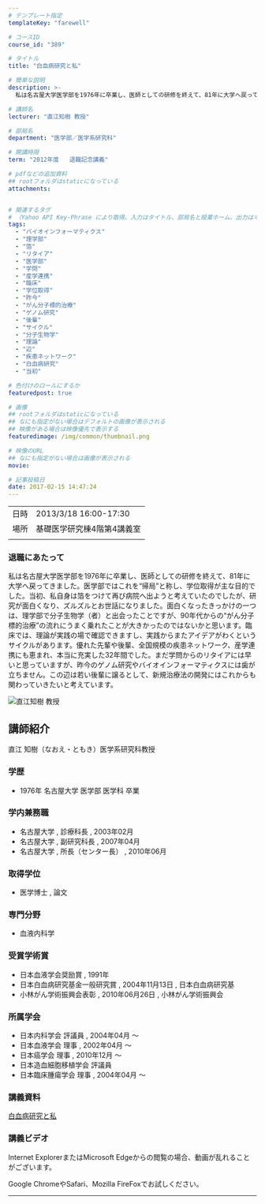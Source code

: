 ```yaml
---
# テンプレート指定
templateKey: "farewell"

# コースID
course_id: "389"

# タイトル
title: "白血病研究と私"

# 簡単な説明
description: >-
  私は名古屋大学医学部を1976年に卒業し、医師としての研修を終えて、81年に大学へ戻ってきました。医学部ではこれを“帰局”と称し、学位取得が主な目的でした。当初、私自身は箔をつけて再び病院へ出ようと考えていたのでしたが、研究が面白くなり、ズルズルとお世話になりました。面白くなったきっかけの一つは、理学部で分子生物学（者）と出会ったことですが、90年代からの“がん分子標的治療”の流れにうまく乗れ ....

# 講師名
lecturer: "直江知樹 教授"

# 部局名
department: "医学部／医学系研究科"

# 開講時限
term: "2012年度	退職記念講義"

# pdfなどの追加資料
## rootフォルダはstaticになっている
attachments:


# 関連するタグ
# （Yahoo API Key-Phrase により取得。入力はタイトル、部局名と授業ホーム、出力はキーフレーズ（tags））
tags:
  - "バイオインフォーマティクス"
  - "理学部"
  - "箔"
  - "リタイア"
  - "医学部"
  - "学問"
  - "産学連携"
  - "臨床"
  - "学位取得"
  - "昨今"
  - "がん分子標的治療"
  - "ゲノム研究"
  - "後輩"
  - "サイクル"
  - "分子生物学"
  - "理論"
  - "辺"
  - "疾患ネットワーク"
  - "白血病研究"
  - "当初"

# 色付けのロールにするか
featuredpost: true

# 画像
## rootフォルダはstaticになっている
## なにも指定がない場合はデフォルトの画像が表示される
## 映像がある場合は映像優先で表示する
featuredimage: /img/common/thumbnail.png

# 映像のURL
## なにも指定がない場合は画像が表示される
movie: 

# 記事投稿日
date: 2017-02-15 14:47:24
---
```


|   |   |
|---|---|
| 日時 | 2013/3/18  16:00-17:30 |
| 場所 | 基礎医学研究棟4階第4講義室 |
|   |   |


### 退職にあたって

私は名古屋大学医学部を1976年に卒業し、医師としての研修を終えて、81年に大学へ戻ってきました。医学部ではこれを“帰局”と称し、学位取得が主な目的でした。当初、私自身は箔をつけて再び病院へ出ようと考えていたのでしたが、研究が面白くなり、ズルズルとお世話になりました。面白くなったきっかけの一つは、理学部で分子生物学（者）と出会ったことですが、90年代からの“がん分子標的治療”の流れにうまく乗れたことが大きかったのではないかと思います。臨床では、理論が実践の場で確認できますし、実践からまたアイデアがわくというサイクルがあります。優れた先輩や後輩、全国規模の疾患ネットワーク、産学連携にも恵まれ、本当に充実した32年間でした。まだ学問からのリタイアには早いと思っていますが、昨今のゲノム研究やバイオインフォーマティクスには歯が立ちません。この辺は若い後輩に譲るとして、新規治療法の開発にはこれからも関わっていきたいと考えています。


![直江知樹 教授](https://ocw.nagoya-u.jp/files/389/s_H24naoe_facephoto.resize.jpg) 

## 講師紹介

直江 知樹（なおえ・ともき）医学系研究科教授

### 学歴

* 1976年 名古屋大学 医学部 医学科 卒業

### 学内兼務職

* 名古屋大学 , 診療科長 , 2003年02月
* 名古屋大学 , 副研究科長 , 2007年04月
* 名古屋大学 , 所長（センター長） , 2010年06月

### 取得学位

* 医学博士 , 論文

### 専門分野

* 血液内科学

### 受賞学術賞

* 日本血液学会奨励賞 , 1991年
* 日本白血病研究基金一般研究賞 , 2004年11月13日 , 日本白血病研究基
* 小林がん学術振興会表彰 , 2010年06月26日 , 小林がん学術振興会

### 所属学会

* 日本内科学会 評議員 , 2004年04月 〜
* 日本血液学会 理事 , 2002年04月 〜
* 日本癌学会 理事 , 2010年12月 〜
* 日本造血細胞移植学会 評議員
* 日本臨床腫瘍学会 理事 , 2004年04月 〜


### 講義資料

[白血病研究と私](https://ocw.nagoya-u.jp/files/389/H24naoeLL_materials_af.pdf) 

### 講義ビデオ




Internet ExplorerまたはMicrosoft Edgeからの閲覧の場合、動画が乱れることがございます。

Google ChromeやSafari、Mozilla FireFoxでお試しください。


-----